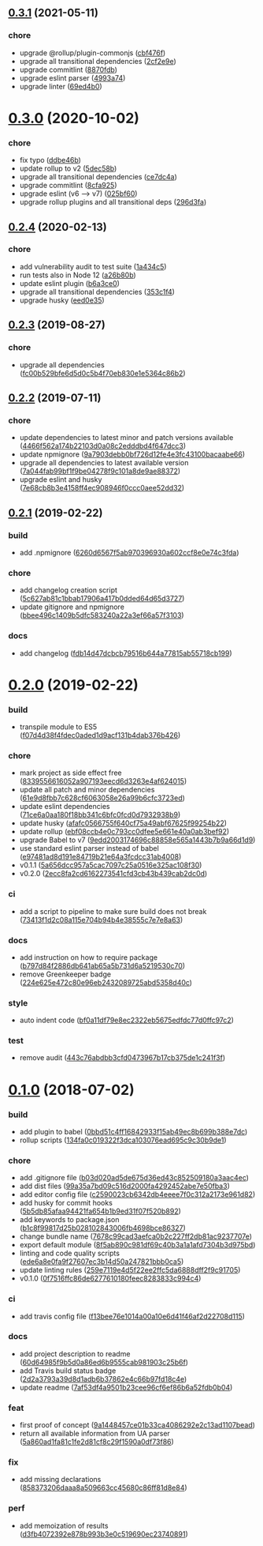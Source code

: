 ## [0.3.1](https://github.com/theboolean/visitor-info/compare/v0.3.0...v0.3.1) (2021-05-11)


### chore

* upgrade @rollup/plugin-commonjs ([cbf476f](https://github.com/theboolean/visitor-info/commit/cbf476f3045498c9ce2a272f7bed0fca4bbae868))
* upgrade all transitional dependencies ([2cf2e9e](https://github.com/theboolean/visitor-info/commit/2cf2e9e3bf4e2036c413f0f4ac2e4748e24d4cde))
* upgrade commitlint ([8870fdb](https://github.com/theboolean/visitor-info/commit/8870fdb35bef2e3c0ce0020881366288c9cd3e36))
* upgrade eslint parser ([4993a74](https://github.com/theboolean/visitor-info/commit/4993a74836a6f03f18ec762d5d1eaf2e6013a739))
* upgrade linter ([69ed4b0](https://github.com/theboolean/visitor-info/commit/69ed4b0c7c2c45e73b3a62b0622c0b3cb2a5cd9d))



# [0.3.0](https://github.com/theboolean/visitor-info/compare/v0.2.4...v0.3.0) (2020-10-02)


### chore

* fix typo ([ddbe46b](https://github.com/theboolean/visitor-info/commit/ddbe46bd64282e68ec73a3231c2dad0cd063a809))
* update rollup to v2 ([5dec58b](https://github.com/theboolean/visitor-info/commit/5dec58bbed4ca267bb2d1a1cc6001ad47036bc63))
* upgrade all transitional dependencies ([ce7dc4a](https://github.com/theboolean/visitor-info/commit/ce7dc4a49f6eb47832dad1813f4a02321cd51415))
* upgrade commitlint ([8cfa925](https://github.com/theboolean/visitor-info/commit/8cfa925096515e28dae1802f7e1eb516076e3fc4))
* upgrade eslint (v6 --> v7) ([025bf60](https://github.com/theboolean/visitor-info/commit/025bf605464e59b773e94b01b86bed7cc15c224f))
* upgrade rollup plugins and all transitional deps ([296d3fa](https://github.com/theboolean/visitor-info/commit/296d3fad19a2be9fca8a1b122b9e41defabddb7e))



## [0.2.4](https://github.com/theboolean/visitor-info/compare/v0.2.3...v0.2.4) (2020-02-13)


### chore

* add vulnerability audit to test suite ([1a434c5](https://github.com/theboolean/visitor-info/commit/1a434c52d40a68123247648c461ccc1134b9021e))
* run tests also in Node 12 ([a26b80b](https://github.com/theboolean/visitor-info/commit/a26b80b2d6a868867f39cd7e425e2172b081d141))
* update eslint plugin ([b6a3ce0](https://github.com/theboolean/visitor-info/commit/b6a3ce0f070ef5ef7eed3b037efbbf5f8e062d76))
* upgrade all transitional dependencies ([353c1f4](https://github.com/theboolean/visitor-info/commit/353c1f4ac7a858ed731cde3dd9a61cb34e43f9ba))
* upgrade husky ([eed0e35](https://github.com/theboolean/visitor-info/commit/eed0e35dd53efc2ef14c7a2109155640e886661c))



## [0.2.3](https://github.com/theboolean/visitor-info/compare/v0.2.2...v0.2.3) (2019-08-27)


### chore

* upgrade all dependencies ([fc00b529bfe6d5d0c5b4f70eb830e1e5364c86b2](https://github.com/theboolean/visitor-info/commit/fc00b529bfe6d5d0c5b4f70eb830e1e5364c86b2))



## [0.2.2](https://github.com/theboolean/visitor-info/compare/v0.2.1...v0.2.2) (2019-07-11)


### chore

* update dependencies to latest minor and patch versions available ([4466f562a174b22103d0a08c2edddbd4f647dcc3](https://github.com/theboolean/visitor-info/commit/4466f562a174b22103d0a08c2edddbd4f647dcc3))
* update npmignore ([9a7903debb0bf726d12fe4e3fc43100bacaabe66](https://github.com/theboolean/visitor-info/commit/9a7903debb0bf726d12fe4e3fc43100bacaabe66))
* upgrade all dependencies to latest available version ([7a044fab99bf1f9be04278f9c101a8de9ae88372](https://github.com/theboolean/visitor-info/commit/7a044fab99bf1f9be04278f9c101a8de9ae88372))
* upgrade eslint and husky ([7e68cb8b3e4158ff4ec908946f0ccc0aee52dd32](https://github.com/theboolean/visitor-info/commit/7e68cb8b3e4158ff4ec908946f0ccc0aee52dd32))



## [0.2.1](https://github.com/theboolean/visitor-info/compare/v0.2.0...v0.2.1) (2019-02-22)


### build

* add .npmignore ([6260d6567f5ab970396930a602ccf8e0e74c3fda](https://github.com/theboolean/visitor-info/commit/6260d6567f5ab970396930a602ccf8e0e74c3fda))

### chore

* add changelog creation script ([5c627ab81c1bbab17906a417b0dded64d65d3727](https://github.com/theboolean/visitor-info/commit/5c627ab81c1bbab17906a417b0dded64d65d3727))
* update gitignore and npmignore ([bbee496c1409b5dfc583240a22a3ef66a57f3103](https://github.com/theboolean/visitor-info/commit/bbee496c1409b5dfc583240a22a3ef66a57f3103))

### docs

* add changelog ([fdb14d47dcbcb79516b644a77815ab55718cb199](https://github.com/theboolean/visitor-info/commit/fdb14d47dcbcb79516b644a77815ab55718cb199))


# [0.2.0](https://github.com/theboolean/visitor-info/compare/v0.1.0...v0.2.0) (2019-02-22)


### build

* transpile module to ES5 ([f07d4d38f4fdec0aded1d9acf131b4dab376b426](https://github.com/theboolean/visitor-info/commit/f07d4d38f4fdec0aded1d9acf131b4dab376b426))

### chore

* mark project as side effect free ([8339556616052a907193eecd6d3263e4af624015](https://github.com/theboolean/visitor-info/commit/8339556616052a907193eecd6d3263e4af624015))
* update all patch and minor dependencies ([61e9d8fbb7c628cf6063058e26a99b6cfc3723ed](https://github.com/theboolean/visitor-info/commit/61e9d8fbb7c628cf6063058e26a99b6cfc3723ed))
* update eslint dependencies ([71ce6a0aa180f18bb341c6bfc0fcd0d7932938b9](https://github.com/theboolean/visitor-info/commit/71ce6a0aa180f18bb341c6bfc0fcd0d7932938b9))
* update husky ([afafc0566755f640cf75a49abf67625f99254b22](https://github.com/theboolean/visitor-info/commit/afafc0566755f640cf75a49abf67625f99254b22))
* update rollup ([ebf08ccb4e0c793cc0dfee5e661e40a0ab3bef92](https://github.com/theboolean/visitor-info/commit/ebf08ccb4e0c793cc0dfee5e661e40a0ab3bef92))
* upgrade Babel to v7 ([9edd2003174696c88858e565a1443b7b9a66d1d9](https://github.com/theboolean/visitor-info/commit/9edd2003174696c88858e565a1443b7b9a66d1d9))
* use standard eslint parser instead of babel ([e97481ad8d191e84719b21e64a3fcdcc31ab4008](https://github.com/theboolean/visitor-info/commit/e97481ad8d191e84719b21e64a3fcdcc31ab4008))
* v0.1.1 ([5a656dcc957a5cac7097c25a0516e325ac108f30](https://github.com/theboolean/visitor-info/commit/5a656dcc957a5cac7097c25a0516e325ac108f30))
* v0.2.0 ([2ecc8fa2cd6162273541cfd3cb43b439cab2dc0d](https://github.com/theboolean/visitor-info/commit/2ecc8fa2cd6162273541cfd3cb43b439cab2dc0d))

### ci

* add a script to pipeline to make sure build does not break ([73413f1d2c08a115e704b94b4e38555c7e7e8a63](https://github.com/theboolean/visitor-info/commit/73413f1d2c08a115e704b94b4e38555c7e7e8a63))

### docs

* add instruction on how to require package ([b797d84f2886db641ab65a5b731d6a5219530c70](https://github.com/theboolean/visitor-info/commit/b797d84f2886db641ab65a5b731d6a5219530c70))
* remove Greenkeeper badge ([224e625e472c80e96eb2432089725abd5358d40c](https://github.com/theboolean/visitor-info/commit/224e625e472c80e96eb2432089725abd5358d40c))

### style

* auto indent code ([bf0a11df79e8ec2322eb5675edfdc77d0ffc97c2](https://github.com/theboolean/visitor-info/commit/bf0a11df79e8ec2322eb5675edfdc77d0ffc97c2))

### test

* remove audit ([443c76abdbb3cfd0473967b17cb375de1c241f3f](https://github.com/theboolean/visitor-info/commit/443c76abdbb3cfd0473967b17cb375de1c241f3f))



# [0.1.0](https://github.com/theboolean/visitor-info/compare/b03d020ad5de675d36ed43c852509180a3aac4ec...v0.1.0) (2018-07-02)


### build

* add plugin to babel ([0bbd51c4ff16842933f15ab49ec8b699b388e7dc](https://github.com/theboolean/visitor-info/commit/0bbd51c4ff16842933f15ab49ec8b699b388e7dc))
* rollup scripts ([134fa0c019322f3dca103076ead695c9c30b9de1](https://github.com/theboolean/visitor-info/commit/134fa0c019322f3dca103076ead695c9c30b9de1))

### chore

* add .gitignore file ([b03d020ad5de675d36ed43c852509180a3aac4ec](https://github.com/theboolean/visitor-info/commit/b03d020ad5de675d36ed43c852509180a3aac4ec))
* add dist files ([99a35a7bd09c516d2000fa4292452abe7e50fba3](https://github.com/theboolean/visitor-info/commit/99a35a7bd09c516d2000fa4292452abe7e50fba3))
* add editor config file ([c2590023cb6342db4eeee7f0c312a2173e961d82](https://github.com/theboolean/visitor-info/commit/c2590023cb6342db4eeee7f0c312a2173e961d82))
* add husky for commit hooks ([5b5db85afaa94421fa654b1b9ed31f07f520b892](https://github.com/theboolean/visitor-info/commit/5b5db85afaa94421fa654b1b9ed31f07f520b892))
* add keywords to package.json ([b1c8f99817d25b028102843006fb4698bce86327](https://github.com/theboolean/visitor-info/commit/b1c8f99817d25b028102843006fb4698bce86327))
* change bundle name ([7678c99cad3aefca0b2c227ff2db81ac9237707e](https://github.com/theboolean/visitor-info/commit/7678c99cad3aefca0b2c227ff2db81ac9237707e))
* export default module ([8f5ab890c981df69c40b3a1a1afd7304b3d975bd](https://github.com/theboolean/visitor-info/commit/8f5ab890c981df69c40b3a1a1afd7304b3d975bd))
* linting and code quality scripts ([ede6a8e0fa9f27607ec3b14d50a247821bbb0ca5](https://github.com/theboolean/visitor-info/commit/ede6a8e0fa9f27607ec3b14d50a247821bbb0ca5))
* update linting rules ([259e7119e4d5f22ee2ffc5da6888dff2f9c91705](https://github.com/theboolean/visitor-info/commit/259e7119e4d5f22ee2ffc5da6888dff2f9c91705))
* v0.1.0 ([0f7516ffc86de6277610180feec8283833c994c4](https://github.com/theboolean/visitor-info/commit/0f7516ffc86de6277610180feec8283833c994c4))

### ci

* add travis config file ([f13bee76e1014a00a10e6d41f46af2d22708d115](https://github.com/theboolean/visitor-info/commit/f13bee76e1014a00a10e6d41f46af2d22708d115))

### docs

* add project description to readme ([60d64985f9b5d0a86ed6b9555cab981903c25b6f](https://github.com/theboolean/visitor-info/commit/60d64985f9b5d0a86ed6b9555cab981903c25b6f))
* add Travis build status badge ([2d2a3793a39d8d1adb6b37862e4c66b97fd18c4e](https://github.com/theboolean/visitor-info/commit/2d2a3793a39d8d1adb6b37862e4c66b97fd18c4e))
* update readme ([7af53df4a9501b23cee96cf6ef86b6a52fdb0b04](https://github.com/theboolean/visitor-info/commit/7af53df4a9501b23cee96cf6ef86b6a52fdb0b04))

### feat

* first proof of concept ([9a1448457ce01b33ca4086292e2c13ad1107bead](https://github.com/theboolean/visitor-info/commit/9a1448457ce01b33ca4086292e2c13ad1107bead))
* return all available information from UA parser ([5a860ad1fa81c1fe2d81cf8c29f1590a0df73f86](https://github.com/theboolean/visitor-info/commit/5a860ad1fa81c1fe2d81cf8c29f1590a0df73f86))

### fix

* add missing declarations ([858373206daaa8a509663cc45680c86ff81d8e84](https://github.com/theboolean/visitor-info/commit/858373206daaa8a509663cc45680c86ff81d8e84))

### perf

* add memoization of results ([d3fb4072392e878b993b3e0c519690ec23740891](https://github.com/theboolean/visitor-info/commit/d3fb4072392e878b993b3e0c519690ec23740891))



